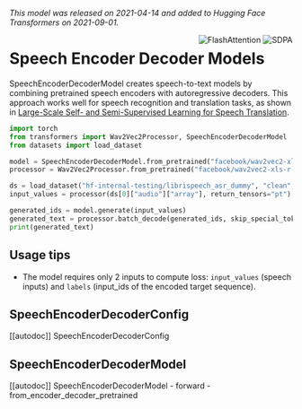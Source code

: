<!--Copyright 2021 The HuggingFace Team. All rights reserved.

Licensed under the Apache License, Version 2.0 (the "License"); you may not use this file except in compliance with
the License. You may obtain a copy of the License at

http://www.apache.org/licenses/LICENSE-2.0

Unless required by applicable law or agreed to in writing, software distributed under the License is distributed on
an "AS IS" BASIS, WITHOUT WARRANTIES OR CONDITIONS OF ANY KIND, either express or implied. See the License for the
specific language governing permissions and limitations under the License.

⚠️ Note that this file is in Markdown but contain specific syntax for our doc-builder (similar to MDX) that may not be
rendered properly in your Markdown viewer.

-->
*This model was released on 2021-04-14 and added to Hugging Face Transformers on 2021-09-01.*

<div style="float: right;">
    <div class="flex flex-wrap space-x-1">
        <img alt="FlashAttention" src="https://img.shields.io/badge/%E2%9A%A1%EF%B8%8E%20FlashAttention-eae0c8?style=flat">
        <img alt="SDPA" src="https://img.shields.io/badge/SDPA-DE3412?style=flat&logo=pytorch&logoColor=white">
    </div>
</div>

# Speech Encoder Decoder Models

SpeechEncoderDecoderModel creates speech-to-text models by combining pretrained speech encoders with autoregressive decoders. This approach works well for speech recognition and translation tasks, as shown in [Large-Scale Self- and Semi-Supervised Learning for Speech Translation](https://huggingface.co/papers/2104.06678).

<hfoptions id="usage">
<hfoption id="SpeechEncoderDecoderModel">

```py
import torch
from transformers import Wav2Vec2Processor, SpeechEncoderDecoderModel
from datasets import load_dataset

model = SpeechEncoderDecoderModel.from_pretrained("facebook/wav2vec2-xls-r-300m-en-to-15", dtype="auto")
processor = Wav2Vec2Processor.from_pretrained("facebook/wav2vec2-xls-r-300m-en-to-15")

ds = load_dataset("hf-internal-testing/librispeech_asr_dummy", "clean", split="validation")
input_values = processor(ds[0]["audio"]["array"], return_tensors="pt").input_values

generated_ids = model.generate(input_values)
generated_text = processor.batch_decode(generated_ids, skip_special_tokens=True)[0]
print(generated_text)
```

</hfoption>
</hfoptions>

## Usage tips

- The model requires only 2 inputs to compute loss: `input_values` (speech inputs) and `labels` (input_ids of the encoded target sequence).

## SpeechEncoderDecoderConfig

[[autodoc]] SpeechEncoderDecoderConfig

## SpeechEncoderDecoderModel

[[autodoc]] SpeechEncoderDecoderModel
    - forward
    - from_encoder_decoder_pretrained